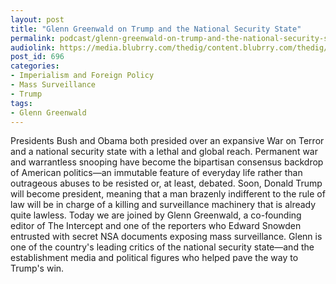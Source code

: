 ```yaml
---
layout: post
title: "Glenn Greenwald on Trump and the National Security State"
permalink: podcast/glenn-greenwald-on-trump-and-the-national-security-state/
audiolink: https://media.blubrry.com/thedig/content.blubrry.com/thedig/The_Dig_-_Episode_5_-_FINAL.mp3
post_id: 696
categories: 
- Imperialism and Foreign Policy
- Mass Surveillance
- Trump
tags: 
- Glenn Greenwald
---
```


Presidents Bush and Obama both presided over an expansive War on Terror and a national security state with a lethal and global reach. Permanent war and warrantless snooping have become the bipartisan consensus backdrop of American politics—an immutable feature of everyday life rather than outrageous abuses to be resisted or, at least, debated. Soon, Donald Trump will become president, meaning that a man brazenly indifferent to the rule of law will be in charge of a killing and surveillance machinery that is already quite lawless. 
Today we are joined by Glenn Greenwald, a co-founding editor of The Intercept and one of the reporters who Edward Snowden entrusted with secret NSA documents exposing mass surveillance. Glenn is one of the country's leading critics of the national security state—and the establishment media and political figures who helped pave the way to Trump's win.

 
